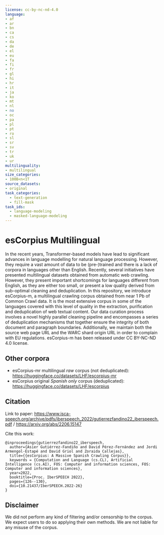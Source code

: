 ```yaml
---
license: cc-by-nc-nd-4.0
language:
- af
- ar
- bn
- ca
- cs
- da
- de
- el
- eu
- fa
- fi
- fr
- gl
- hi
- hr
- it
- ja
- ko
- mt
- nl
- no
- oc
- pa
- pl
- pt
- ro
- sl
- sr
- sv
- tr
- uk
- ur
multilinguality:
- multilingual
size_categories:
- 100B<n<1T
source_datasets:
- original
task_categories:
  - text-generation
  - fill-mask
task_ids:
  - language-modeling
  - masked-language-modeling
---
```



# esCorpius Multilingual
In the recent years, Transformer-based models have lead to significant advances in language modelling for natural language processing. However, they require a vast amount of data to be (pre-)trained and there is a lack of corpora in languages other than English. Recently, several initiatives have presented multilingual datasets obtained from automatic web crawling. However, they present important shortcomings for languages different from English, as they are either too small, or present a low quality derived from sub-optimal cleaning and deduplication. In this repository, we introduce esCorpius-m, a multilingual crawling corpus obtained from near 1 Pb of Common Crawl data. It is the most extensive corpus in some of the languages covered with this level of quality in the extraction, purification and deduplication of web textual content. Our data curation process involves a novel highly parallel cleaning pipeline and encompasses a series of deduplication mechanisms that together ensure the integrity of both document and paragraph boundaries. Additionally, we maintain both the source web page URL and the WARC shard origin URL in order to complain with EU regulations. esCorpius-m has been released under CC BY-NC-ND 4.0 license.


## Other corpora
- esCorpius-mr multilingual *raw* corpus (not deduplicated): https://huggingface.co/datasets/LHF/escorpius-mr
- esCorpius original *Spanish only* corpus (deduplicated): https://huggingface.co/datasets/LHF/escorpius

## Citation
Link to paper: https://www.isca-speech.org/archive/pdfs/iberspeech_2022/gutierrezfandino22_iberspeech.pdf / https://arxiv.org/abs/2206.15147

Cite this work:
```
@inproceedings{gutierrezfandino22_iberspeech,
  author={Asier Gutiérrez-Fandiño and David Pérez-Fernández and Jordi Armengol-Estapé and David Griol and Zoraida Callejas},
  title={{esCorpius: A Massive Spanish Crawling Corpus}},
  keywords = {Computation and Language (cs.CL), Artificial Intelligence (cs.AI), FOS: Computer and information sciences, FOS: Computer and information sciences},
  year=2022,
  booktitle={Proc. IberSPEECH 2022},
  pages={126--130},
  doi={10.21437/IberSPEECH.2022-26}
}
```
## Disclaimer
We did not perform any kind of filtering and/or censorship to the corpus. We expect users to do so applying their own methods. We are not liable for any misuse of the corpus.
